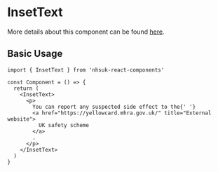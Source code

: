 # InsetText

More details about this component can be found [here](https://service-manual.nhs.uk/design-system/components/inset-text).

## Basic Usage

```tsx
import { InsetText } from 'nhsuk-react-components'

const Component = () => {
  return (
    <InsetText>
      <p>
        You can report any suspected side effect to the{' '}
        <a href="https://yellowcard.mhra.gov.uk/" title="External website">
          UK safety scheme
        </a>
        .
      </p>
    </InsetText>
  )
}
```
